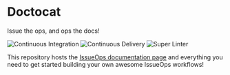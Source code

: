 # Doctocat

Issue the ops, and ops the docs!

![Continuous Integration](https://github.com/issue-ops/docs/actions/workflows/continuous-delivery.yml/badge.svg)
![Continuous Delivery](https://github.com/issue-ops/docs/actions/workflows/continuous-delivery.yml/badge.svg)
![Super Linter](https://github.com/issue-ops/docs/actions/workflows/super-linter.yml/badge.svg)

This repository hosts the
[IssueOps documentation page](https://issue-ops.github.io/docs) and everything
you need to get started building your own awesome IssueOps workflows!

